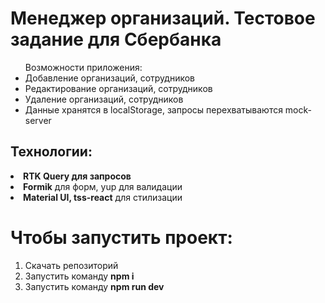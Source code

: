 <h1>Менеджер организаций. Тестовое задание для Сбербанка</h1>
<ul>Возможности приложения:
<lI>Добавление организаций, сотрудников</lI>
<lI>Редактирование организаций, сотрудников</lI>
<lI>Удаление организаций, сотрудников</lI>
<lI>Данные хранятся в localStorage, запросы перехватываются mock-server</lI>
</ul>
<h2>Технологии:</h2>
<lI><b>RTK Query для запросов</b></lI>
<lI><b>Formik</b> для форм, yup для валидации</lI>
<lI><b>Material UI, tss-react</b> для стилизации</lI>
</ul>
<h1>Чтобы запустить проект:</h1>
<ol>
<li>Скачать репозиторий</li>
<li>Запустить команду <b>npm i</b></li>
<li>Запустить команду <b>npm run dev</b></li>
</ol>
